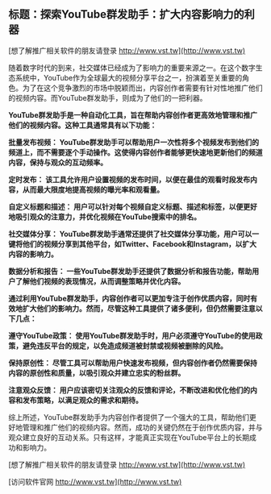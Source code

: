 ## **标题：探索YouTube群发助手：扩大内容影响力的利器**

[想了解推广相关软件的朋友请登录 http://www.vst.tw](http://www.vst.tw)

随着数字时代的到来，社交媒体已经成为了影响力的重要来源之一。在这个数字生态系统中，YouTube作为全球最大的视频分享平台之一，扮演着至关重要的角色。为了在这个竞争激烈的市场中脱颖而出，内容创作者需要有针对性地推广他们的视频内容。而YouTube群发助手，则成为了他们的一把利器。

**YouTube群发助手是一种自动化工具，旨在帮助内容创作者更高效地管理和推广他们的视频内容。这种工具通常具有以下功能：**

**批量发布视频： YouTube群发助手可以帮助用户一次性将多个视频发布到他们的频道上，而不需要逐个手动操作。这使得内容创作者能够更快速地更新他们的频道内容，保持与观众的互动频率。**

**定时发布： 该工具允许用户设置视频的发布时间，以便在最佳的观看时段发布内容，从而最大限度地提高视频的曝光率和观看量。**

**自定义标题和描述： 用户可以针对每个视频自定义标题、描述和标签，以便更好地吸引观众的注意力，并优化视频在YouTube搜索中的排名。**

**社交媒体分享： YouTube群发助手通常还提供了社交媒体分享功能，用户可以一键将他们的视频分享到其他平台，如Twitter、Facebook和Instagram，以扩大内容的影响力。**

**数据分析和报告： 一些YouTube群发助手还提供了数据分析和报告功能，帮助用户了解他们视频的表现情况，从而调整策略并优化内容。**

**通过利用YouTube群发助手，内容创作者可以更加专注于创作优质内容，同时有效地扩大他们的影响力。然而，尽管这种工具提供了诸多便利，但仍然需要注意以下几点：**

**遵守YouTube政策： 使用YouTube群发助手时，用户必须遵守YouTube的使用政策，避免违反平台的规定，以免造成频道被封禁或视频被删除的风险。**

**保持原创性： 尽管工具可以帮助用户快速发布视频，但内容创作者仍然需要保持内容的原创性和质量，以吸引观众并建立忠实的粉丝群。**

**注意观众反馈： 用户应该密切关注观众的反馈和评论，不断改进和优化他们的内容和发布策略，以满足观众的需求和期待。**

综上所述，YouTube群发助手为内容创作者提供了一个强大的工具，帮助他们更好地管理和推广他们的视频内容。然而，成功的关键仍然在于创作优质内容，并与观众建立良好的互动关系。只有这样，才能真正实现在YouTube平台上的长期成功和影响力。

[想了解推广相关软件的朋友请登录 http://www.vst.tw](http://www.vst.tw)


[访问软件官网 http://www.vst.tw](http://www.vst.tw)
